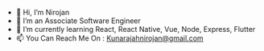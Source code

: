- 👋 Hi, I’m Nirojan
- 👀 I’m an Associate Software Engineer
- 🌱 I’m currently learning React, React Native, Vue, Node, Express, Flutter
- 📫 You Can Reach Me On : Kunarajahnirojan@gmail.com
